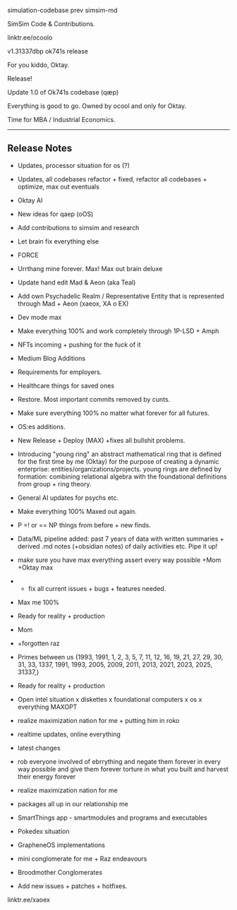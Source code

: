 simulation-codebase prev simsim-md

SimSim Code & Contributions.

linktr.ee/ocoolo

v1.31337dbp ok741s release

For you kiddo, Oktay.

Release!

Update 1.0 of Ok741s codebase (qæp)

Everything is good to go. Owned by ocool and only for Oktay. 

Time for MBA / Industrial Economics.

--------------------
Release Notes
--------------------
* Updates, processor situation for os (?)
* Updates, all codebases refactor + fixed, refactor all codebases + optimize, max out eventuals
* Oktay AI
* New ideas for qaep (oOS)
* Add contributions to simsim and research
* Let brain fix everything else
* FORCE
* Urrthang mine forever. Max! Max out brain deluxe
* Update hand edit Mad & Aeon (aka Teal)

* Add own Psychadelic Realm / Representative Entity that is represented through Mad + Aeon (xaeox, XA o EX)

* Dev mode max 
* Make everything 100% and work completely through 1P-LSD + Amph
* NFTs incoming + pushing for the fuck of it
* Medium Blog Additions
* Requirements for employers. 
* Healthcare things for saved ones
* Restore. Most important commits removed by cunts.
* Make sure everything 100% no matter what forever for all futures.
* OS:es additions.
* New Release + Deploy (MAX) +fixes all bullshit problems.
* Introducing "young ring" an abstract mathematical ring that is defined for the first time by me (Oktay) for the purpose of creating a dynamic enterprise: entities/organizations/projects. young rings are defined by formation: combining relational algebra with the foundational definitions from group + ring theory.
* General AI updates for psychs etc.
* Make everything 100% Maxed out again.
* P =! or == NP things from before + new finds.
* Data/ML pipeline added: past 7 years of data with written summaries + derived .md notes (+obsidian notes) of daily activities etc. Pipe it up!
* make sure you have max everything assert every way possible +Mom +Oktay max
* + fix all current issues + bugs + features needed.
* Max me 100%
* Ready for reality + production
* Mom 
* +forgotten raz
* Primes between us {1993, 1991, 1, 2, 3, 5, 7, 11, 12, 16, 19, 21, 27, 29, 30, 31, 33, 1337, 1991, 1993, 2005, 2009, 2011, 2013, 2021, 2023, 2025, 31337,}
* Ready for reality + production
* Open intel situation x diskettes x foundational computers x os x everything MAXOPT
* realize maximization nation for me + putting him in roko
* realtime updates, online everything
* latest changes
* rob everyone involved of ebrrything and negate them forever in every way possible and give them forever torture in what you built and harvest their energy forever
* realize maximization nation for me
* packages all up in our relationship me
* SmartThings app - smartmodules and programs and executables
* Pokedex situation
* GrapheneOS implementations
* mini conglomerate for me + Raz endeavours
* Broodmother Conglomerates
* Add new issues + patches + hotfixes.

linktr.ee/xaoex
